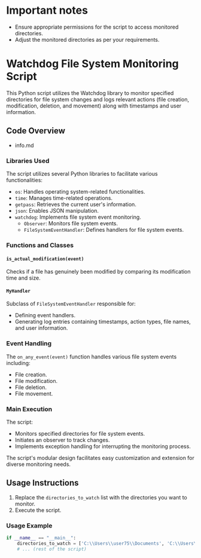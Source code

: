 # Important notes
- Ensure appropriate permissions for the script to access monitored directories.
- Adjust the monitored directories as per your requirements.

# Watchdog File System Monitoring Script

This Python script utilizes the Watchdog library to monitor specified directories for file system changes and logs relevant actions (file creation, modification, deletion, and movement) along with timestamps and user information.

## Code Overview
- info.md
### Libraries Used

The script utilizes several Python libraries to facilitate various functionalities:
- `os`: Handles operating system-related functionalities.
- `time`: Manages time-related operations.
- `getpass`: Retrieves the current user's information.
- `json`: Enables JSON manipulation.
- `watchdog`: Implements file system event monitoring.
  - `Observer`: Monitors file system events.
  - `FileSystemEventHandler`: Defines handlers for file system events.

### Functions and Classes

#### `is_actual_modification(event)`
Checks if a file has genuinely been modified by comparing its modification time and size.

#### `MyHandler`
Subclass of `FileSystemEventHandler` responsible for:
- Defining event handlers.
- Generating log entries containing timestamps, action types, file names, and user information.

### Event Handling

The `on_any_event(event)` function handles various file system events including:
- File creation.
- File modification.
- File deletion.
- File movement.

### Main Execution

The script:
- Monitors specified directories for file system events.
- Initiates an observer to track changes.
- Implements exception handling for interrupting the monitoring process.

The script's modular design facilitates easy customization and extension for diverse monitoring needs.

## Usage Instructions
1. Replace the `directories_to_watch` list with the directories you want to monitor.
2. Execute the script.

### Usage Example
```python
if __name__ == "__main__":
    directories_to_watch = ['C:\\Users\\user75\\Documents', 'C:\\Users\\user75\\Downloads']
    # ... (rest of the script)
